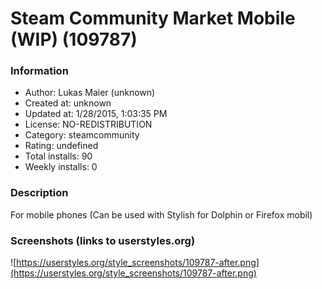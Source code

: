 # Steam Community Market Mobile (WIP) (109787)

### Information
- Author: Lukas Maier (unknown)
- Created at: unknown
- Updated at: 1/28/2015, 1:03:35 PM
- License: NO-REDISTRIBUTION
- Category: steamcommunity
- Rating: undefined
- Total installs: 90
- Weekly installs: 0


### Description
For mobile phones (Can be used with Stylish for Dolphin or Firefox mobil)


### Screenshots (links to userstyles.org)
![https://userstyles.org/style_screenshots/109787-after.png](https://userstyles.org/style_screenshots/109787-after.png)


